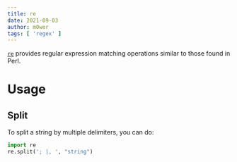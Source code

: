 ```yaml
---
title: re
date: 2021-09-03
author: m0wer
tags: [ 'regex' ]
---
```


[`re`](https://docs.python.org/3/library/re.html)
provides regular expression matching operations similar to those found in Perl.

# Usage

## Split

To split a string by multiple delimiters, you can do:

```python
import re
re.split('; |, ', "string")
```
